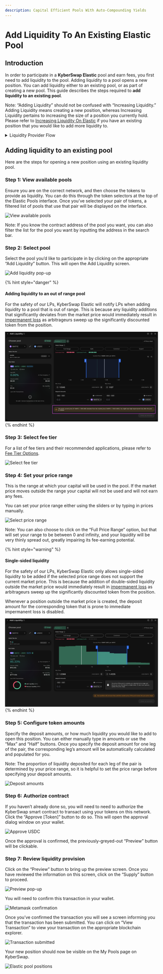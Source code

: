 ```yaml
---
description: Capital Efficient Pools With Auto-Compounding Yields
---
```


# Add Liquidity To An Existing Elastic Pool

## Introduction

In order to participate in a **KyberSwap Elastic** pool and earn fees, you first need to add liquidity to the pool. Adding liquidity to a pool opens a new position. You can add liquidity either to an existing pool, or as part of creating a new pool. This guide describes the steps required to **add liquidity to an existing pool**.

Note: “Adding Liquidity” should not be confused with “Increasing Liquidity.” Adding Liquidity means creating a new position, whereas Increasing Liquidity pertains to increasing the size of a position you currently hold. Please refer to [Increasing Liquidity On Elastic](increasing-liquidity-on-elastic.md) if you have an existing position that you would like to add more liquidity to.

<details>

<summary>Liquidity Provider Flow</summary>

Still deciding on which solution suits you best?&#x20;

* **Overview**: [Earn Yield By Contributing Liquidity](../../../kyberswap-solutions/kyberswap-interface/user-guides/earn-yield-by-contributing-liquidity.md)
* **Detailed comparison**:  [Classic vs Elastic](../../classic-vs-elastic/)&#x20;

#### Next steps

1. [Connect Your Wallet](../../../kyberswap-solutions/kyberswap-interface/user-guides/connect-your-wallet.md)
2. [Switching Networks](../../../kyberswap-solutions/kyberswap-interface/user-guides/selecting-preferred-network.md)
3. [Elastic Pool Creation ](elastic-pool-creation.md)
4. **Add Liquidity To An Existing Elastic Pool <-**
5. [Increasing Liquidity On Elastic](increasing-liquidity-on-elastic.md)
6. [Elastic Fee Collection](elastic-fee-collection.md)
7. [Yield Farming On Elastic](yield-farming-on-elastic.md)
8. [Removing Liquidity On Elastic](removing-liquidity-on-elastic.md)

</details>

## Adding liquidity to an existing pool

Here are the steps for opening a new position using an existing liquidity pool.

### **Step 1**: View available pools

Ensure you are on the correct network, and then choose the tokens to provide as liquidity. You can do this through the token selectors at the top of the Elastic Pools interface. Once you’ve selected your pair of tokens, a filtered list of pools that use that pair will be displayed on the interface.

![View available pools](https://support.kyberswap.com/hc/article\_attachments/14197115708185)

Note: If you know the contract address of the pool you want, you can also filter the list for the pool you want by inputting the address in the search bar.

### **Step 2**: Select pool

Select the pool you’d like to participate in by clicking on the appropriate “Add Liquidity” button. This will open the Add Liquidity screen.

![Add liquidity pop-up](https://support.kyberswap.com/hc/article\_attachments/14197098964249)

{% hint style="danger" %}
#### Adding liquidity to an out of range pool

For the safety of our LPs, KyberSwap Elastic will notify LPs when adding liquidity to a pool that is out of range. This is because any liquidity additions that significantly deviates from the market price would immediately result in [impermanent loss](../../../getting-started/foundational-topics/decentralized-finance/impermanent-loss.md) as arbitrageurs sweep up the significantly discounted token from the position.

![](<../../../.gitbook/assets/image (4) (1).png>)
{% endhint %}

### **Step 3**: Select fee tier&#x20;

For a list of fee tiers and their recommended applications, please refer to [Fee Tier Options](elastic-pool-creation.md#fee-tier-options).

![Select fee tier](https://support.kyberswap.com/hc/article\_attachments/14197115918873)

### **Step 4**: Set your price range

This is the range at which your capital will be used in the pool. If the market price moves outside the range your capital will not be used and will not earn any fees.

You can set your price range either using the sliders or by typing in prices manually.

![Select price range](https://support.kyberswap.com/hc/article\_attachments/14197115971993)

Note: You can also choose to click on the “Full Price Range” option, but that will set your range to be between 0 and infinity, and your liquidity will be very thinly spread out, greatly impairing its fee-earning potential.

{% hint style="warning" %}
#### Single-sided liquidity

For the safety of our LPs, KyberSwap Elastic only allows single-sided liquidity to be added if the selected price range does not support the current market price. This is because the addition of double-sided liquidity outside the market price would immediately result in [impermanent loss](../../../getting-started/foundational-topics/decentralized-finance/impermanent-loss.md) as arbitrageurs sweep up the significantly discounted token from the position.

Whenever a position outside the market price is created, the deposit amount for the corresponding token that is prone to immediate impermanent loss is disabled.

![](<../../../.gitbook/assets/image (8) (1).png>)
{% endhint %}

### **Step 5**: Configure token amounts

Specify the deposit amounts, or how much liquidity you would like to add to open this position. You can either manually type in amounts or use the “Max” and “Half” buttons. Once you specify the deposit amount for one leg of the pair, the corresponding leg’s amount will be automatically calculated and populated for you.

Note: The proportion of liquidity deposited for each leg of the pair is determined by your price range, so it is helpful to set the price range before specifying your deposit amounts.

![Deposit amounts](https://support.kyberswap.com/hc/article\_attachments/14197116099097)

### **Step 6**: Authorize contract

If you haven’t already done so, you will need to need to authorize the KyberSwap smart contract to transact using your tokens on this network. Click the “Approve \[Token]” button to do so. This will open the approval dialog window on your wallet.

![Approve USDC](https://support.kyberswap.com/hc/article\_attachments/14197099433625)

Once the approval is confirmed, the previously-greyed-out “Preview” button will be clickable.

### **Step 7**: Review liquidity provision

Click on the “Preview” button to bring up the preview screen. Once you have reviewed the information on this screen, click on the “Supply” button to proceed.

![Preview pop-up](https://support.kyberswap.com/hc/article\_attachments/14197099595545)

You will need to confirm this transaction in your wallet.

![Metamask confirmation](https://support.kyberswap.com/hc/article\_attachments/14197099648409)

Once you’ve confirmed the transaction you will see a screen informing you that the transaction has been submitted. You can click on “View Transaction” to view your transaction on the appropriate blockchain explorer.

![Transaction submitted](https://support.kyberswap.com/hc/article\_attachments/14197099789209)

Your new position should now be visible on the My Pools page on KyberSwap.

![Elastic pool positions](https://support.kyberswap.com/hc/article\_attachments/14197099857049)
